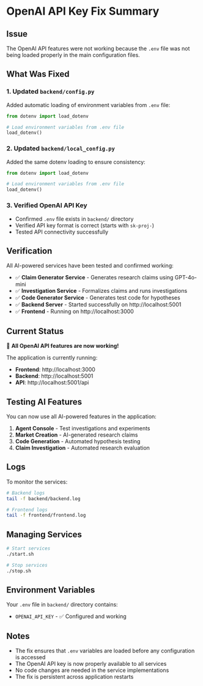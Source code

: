 # OpenAI API Key Fix Summary

## Issue
The OpenAI API features were not working because the `.env` file was not being loaded properly in the main configuration files.

## What Was Fixed

### 1. Updated `backend/config.py`
Added automatic loading of environment variables from `.env` file:
```python
from dotenv import load_dotenv

# Load environment variables from .env file
load_dotenv()
```

### 2. Updated `backend/local_config.py`
Added the same dotenv loading to ensure consistency:
```python
from dotenv import load_dotenv

# Load environment variables from .env file
load_dotenv()
```

### 3. Verified OpenAI API Key
- Confirmed `.env` file exists in `backend/` directory
- Verified API key format is correct (starts with `sk-proj-`)
- Tested API connectivity successfully

## Verification

All AI-powered services have been tested and confirmed working:
- ✅ **Claim Generator Service** - Generates research claims using GPT-4o-mini
- ✅ **Investigation Service** - Formalizes claims and runs investigations
- ✅ **Code Generator Service** - Generates test code for hypotheses
- ✅ **Backend Server** - Started successfully on http://localhost:5001
- ✅ **Frontend** - Running on http://localhost:3000

## Current Status

🎉 **All OpenAI API features are now working!**

The application is currently running:
- **Frontend**: http://localhost:3000
- **Backend**: http://localhost:5001
- **API**: http://localhost:5001/api

## Testing AI Features

You can now use all AI-powered features in the application:

1. **Agent Console** - Test investigations and experiments
2. **Market Creation** - AI-generated research claims
3. **Code Generation** - Automated hypothesis testing
4. **Claim Investigation** - Automated research evaluation

## Logs

To monitor the services:
```bash
# Backend logs
tail -f backend/backend.log

# Frontend logs
tail -f frontend/frontend.log
```

## Managing Services

```bash
# Start services
./start.sh

# Stop services
./stop.sh
```

## Environment Variables

Your `.env` file in `backend/` directory contains:
- `OPENAI_API_KEY` - ✅ Configured and working

## Notes

- The fix ensures that `.env` variables are loaded before any configuration is accessed
- The OpenAI API key is now properly available to all services
- No code changes are needed in the service implementations
- The fix is persistent across application restarts

